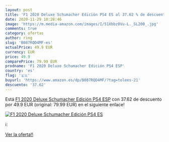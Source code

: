 ```yaml
---
layout: post
title: 'F1 2020 Deluxe Schumacher Edición PS4 ES al 37.62 % de descuento'
date: 2020-11-29 10:28:46
image: 'https://m.media-amazon.com/images/I/51Xbbz0Vu-L._SL200_.jpg'
comments: true
category: ofertas
author: ring
slug: 'B087RQD4MF-es'
actualPrice: 49.9 EUR
currency: EUR
price: 49.9
comparePrice: 79.99 EUR
prodname: 'F1 2020 Deluxe Schumacher Edición PS4 ESP'
country: 'es'
flag: '🇪🇸'
buyurl: 'https://www.amazon.es/dp/B087RQD4MF/?tag=tolees-21'
descuento: '37.62'
---
```


Está [F1 2020 Deluxe Schumacher Edición PS4 ESP](https://www.amazon.es/dp/B087RQD4MF/?tag=tolees-21) con 37.62 de descuento por 49.9 EUR (original: 79.99 EUR) en el siguiente enlace!

[![F1 2020 Deluxe Schumacher Edición PS4 ES](https://m.media-amazon.com/images/I/51Xbbz0Vu-L._SL200_.jpg)](https://www.amazon.es/dp/B087RQD4MF/?tag=tolees-21)

ℹ️:


[Ver la oferta!!](https://www.amazon.es/dp/B087RQD4MF/?tag=tolees-21)

